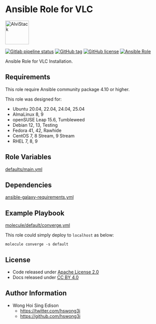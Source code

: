 # Ansible Role for VLC

<a href="https://alvistack.com" title="AlviStack" target="_blank"><img src="/alvistack.svg" height="75" alt="AlviStack"></a>

[![Gitlab pipeline status](https://img.shields.io/gitlab/pipeline/alvistack/ansible-role-vlc/master)](https://gitlab.com/alvistack/ansible-role-vlc/-/pipelines)
[![GitHub tag](https://img.shields.io/github/tag/alvistack/ansible-role-vlc.svg)](https://github.com/alvistack/ansible-role-vlc/tags)
[![GitHub license](https://img.shields.io/github/license/alvistack/ansible-role-vlc.svg)](https://github.com/alvistack/ansible-role-vlc/blob/master/LICENSE)
[![Ansible Role](https://img.shields.io/badge/galaxy-alvistack.vlc-blue.svg)](https://galaxy.ansible.com/alvistack/vlc)

Ansible Role for VLC Installation.

## Requirements

This role require Ansible community package 4.10 or higher.

This role was designed for:

- Ubuntu 20.04, 22.04, 24.04, 25.04
- AlmaLinux 8, 9
- openSUSE Leap 15.6, Tumbleweed
- Debian 12, 13, Testing
- Fedora 41, 42, Rawhide
- CentOS 7, 8 Stream, 9 Stream
- RHEL 7, 8, 9

## Role Variables

[defaults/main.yml](defaults/main.yml)

## Dependencies

[ansible-galaxy-requirements.yml](ansible-galaxy-requirements.yml)

## Example Playbook

[molecule/default/converge.yml](molecule/default/converge.yml)

This role could simply deploy to `localhost` as below:

    molecule converge -s default

## License

- Code released under [Apache License 2.0](LICENSE)
- Docs released under [CC BY 4.0](http://creativecommons.org/licenses/by/4.0/)

## Author Information

- Wong Hoi Sing Edison
  - <https://twitter.com/hswong3i>
  - <https://github.com/hswong3i>
